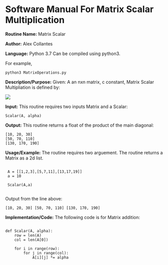 # Software Manual For Matrix Scalar Multiplication

**Routine Name:** Matrix Scalar
 
**Author:** Alex Collantes
 
**Language:** Python 3.7 Can be compiled using python3.

For example,

`python3 MatrixOperations.py`

**Description/Purpose:** Given: A an nxn matrix, c constant, Matrix Scalar Multipliation is defined by: 

![](https://wikimedia.org/api/rest_v1/media/math/render/svg/249286d687770eadec5a02096535dcd814501b88)

**Input:** This routine requires two inputs Matrix and a Scalar:

`Scalar(A, alpha)`

**Output:** This routine returns a float of the product of the main diagonal:
```
[10, 20, 30]
[50, 70, 110]
[130, 170, 190]
```

**Usage/Example:** The routine requires two arguement. The routine returns a Matrix as a 2d list.
```python3

 A = [[1,2,3],[5,7,11],[13,17,19]]
 a = 10
 
 Scalar(A,a)


 ```
Output from the line above:

`[10, 20, 30]
[50, 70, 110]
[130, 170, 190]
`

**Implementation/Code:** The following code is for Matrix addition:

```python3 

def Scalar(A, alpha):
    row = len(A)
    col = len(A[0])

    for i in range(row):
        for j in range(col):
            A[i][j] *= alpha

    
```
